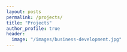 ```yaml
---
layout: posts
permalink: /projects/
title: "Projects"
author_profile: true
header:
  image: "/images/business-development.jpg"
---
```

